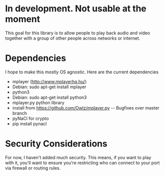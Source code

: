 # In development. Not usable at the moment
This goal for this library is to allow people to play back audio and video together with a group of other people across networks or internet.

# Dependencies
I hope to make this mostly OS agnostic. Here are the current dependencies
 - mplayer (http://www.mplayerhq.hu/)
  - Debian: sudo apt-get install mplayer
 - python3
  - Debian: sudo apt-get install python3
 - mplayer.py python library
  - install from https://github.com/Owlz/mplayer.py -- Bugfixes over master branch
 - pyNaCl for crypto
  - pip install pynacl


# Security Considerations
For now, I haven't added much security. This means, if you want to play with it, you'll want to ensure you're restricting who can connect to your port via firewall or routing rules.


